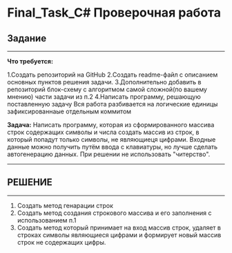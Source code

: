 # Final_Task_C# Проверочная работа
## Задание
---
**Что требуется:**

1.Создать репозиторий на GitHub
2.Создать readme-файл c описанием основных пунктов решения задачи.
3.Дополнительно добавить в репозиторий блок-схему с алгоритмом самой сложной(по вашему мнению) части задачи из п.2
4.Написать программу, решающую поставленную задачу
Вся работа разбивается на логические единицы зафиксированнаые отдельным коммитом

**Задача:** Написать программу, которая из сформированного массива строк содержащих символы и числа создать массив из строк, в который попадут только символы, не являющиеця цифрами.
Входные данные можно получить путём ввода с клавиатуры, но лучше сделать автогенерацию данных. При решении не использовать "читерство".

---

## РЕШЕНИЕ
---

1. Создать метод генарации строк
2. Создать метод создания строкового массива и его заполнения с использованием п.1
3. Создать метод который принимает на вход массив строк, удаляет в строках символы являющиеся цифрами
и формирует новый массив строк не содержащих цифры.
